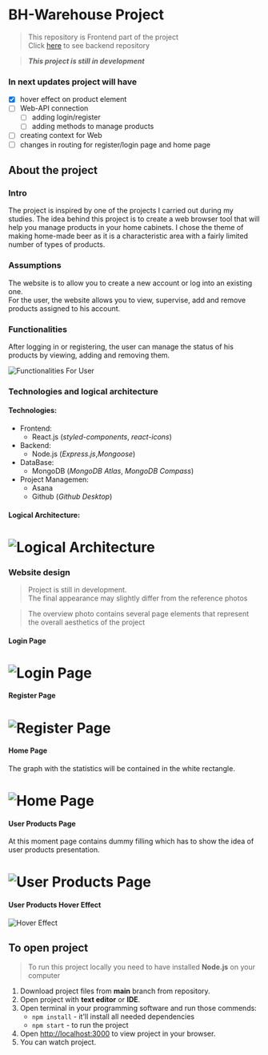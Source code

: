 # BH-Warehouse Project

> This repository is Frontend part of the project
> <br>
> Click [here](https://github.com/sbacanski0730/BH-Warehouse-API) to see backend repository

> **_This project is still in development_**

### In next updates project will have

-   [x] hover effect on product element
-   [ ] Web-API connection
    -   [ ] adding login/register
    -   [ ] adding methods to manage products
-   [ ] creating context for Web
-   [ ] changes in routing for register/login page and home page

## About the project

### **Intro**

The project is inspired by one of the projects I carried out during my studies.
The idea behind this project is to create a web browser tool that will help you manage products in your home cabinets. I chose the theme of making home-made beer as it is a characteristic area with a fairly limited number of types of products.

### **Assumptions**

The website is to allow you to create a new account or log into an existing one.<br>
For the user, the website allows you to view, supervise, add and remove products assigned to his account.

### **Functionalities**

After logging in or registering, the user can manage the status of his products by viewing, adding and removing them.

![Functionalities For User](https://user-images.githubusercontent.com/72625642/182671013-0c409bdf-930a-42c3-bf25-6abc52982488.png)

### **Technologies and logical architecture**

#### Technologies:

-   Frontend:
    -   React.js (_styled-components_, _react-icons_)
-   Backend:
    -   Node.js (_Express.js_,_Mongoose_)
-   DataBase:
    -   MongoDB (_MongoDB Atlas_, _MongoDB Compass_)
-   Project Managemen:
    -   Asana
    -   Github (_Github Desktop_)

#### Logical Architecture:

# ![Logical Architecture](https://user-images.githubusercontent.com/72625642/182665834-159b14d8-4c3f-410d-afe1-3a9f805610c2.png)

### **Website design**

> Project is still in development.<br> The final appearance may slightly differ from the reference photos

> The overview photo contains several page elements that represent the overall aesthetics of the project

#### **Login Page**

# ![Login Page](https://user-images.githubusercontent.com/72625642/182656735-383e45fe-7fe5-40d6-901e-8a7915dec4df.png)

#### **Register Page**

# ![Register Page](https://user-images.githubusercontent.com/72625642/182656825-6dd021c0-e1d7-49cc-ac64-8e0b8ab08fbe.png)

#### **Home Page**

The graph with the statistics will be contained in the white rectangle.

# ![Home Page](https://user-images.githubusercontent.com/72625642/182656665-b5fcdd74-796d-448a-99bb-812e3de615d1.png)

#### **User Products Page**

At this moment page contains dummy filling which has to show the idea of user products presentation.

# ![User Products Page](https://user-images.githubusercontent.com/72625642/182659433-ed2f552c-971d-4b27-8aad-e6f9ef2b635e.png)

#### **User Products Hover Effect**

![Hover Effect](https://user-images.githubusercontent.com/72625642/182667444-9366dc31-ea23-43ce-ac3a-7e0e0aa043e4.png)

## To open project

> To run this project locally you need to have installed **Node.js** on your computer

1. Download project files from **main** branch from repository.
2. Open project with **text editor** or **IDE**.
3. Open terminal in your programming software and run those commends:
    - `npm install` - it'll install all needed dependencies
    - `npm start` - to run the project
4. Open [http://localhost:3000](http://localhost:3000) to view project in your browser.
5. You can watch project.
